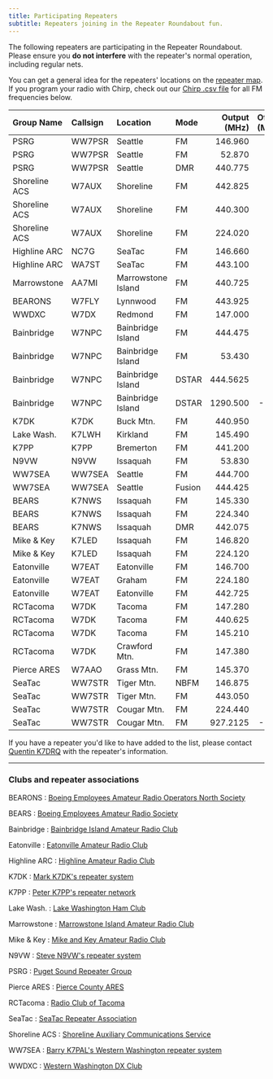 ```yaml
---
title: Participating Repeaters
subtitle: Repeaters joining in the Repeater Roundabout fun.
---
```


The following repeaters are participating in the Repeater Roundabout. Please ensure you **do not interfere** with the repeater's normal operation, including regular nets.

You can get a general idea for the repeaters' locations on the [repeater map](/map). If you program your radio with Chirp, check out our [Chirp .csv file](https://raw.githubusercontent.com/QCaudron/repeater_roundabout/main/assets/rr_frequencies.csv) for all FM frequencies below.

| Group Name    | Callsign   | Location           | Mode   |   Output (MHz) |   Offset (MHz) |   Tone (Hz) |
|:--------------|:-----------|:-------------------|:-------|---------------:|---------------:|------------:|
| PSRG          | WW7PSR     | Seattle            | FM     |        146.960 |           -0.6 |       103.5 |
| PSRG          | WW7PSR     | Seattle            | FM     |         52.870 |           -1.7 |       103.5 |
| PSRG          | WW7PSR     | Seattle            | DMR    |        440.775 |           +5.0 |        CC 2 |
| Shoreline ACS | W7AUX      | Shoreline          | FM     |        442.825 |           +5.0 |       103.5 |
| Shoreline ACS | W7AUX      | Shoreline          | FM     |        440.300 |           +5.0 |       103.5 |
| Shoreline ACS | W7AUX      | Shoreline          | FM     |        224.020 |           -1.6 |       103.5 |
| Highline ARC  | NC7G       | SeaTac             | FM     |        146.660 |           -0.6 |       103.5 |
| Highline ARC  | WA7ST      | SeaTac             | FM     |        443.100 |           +5.0 |       103.5 |
| Marrowstone   | AA7MI      | Marrowstone Island | FM     |        440.725 |           +5.0 |       114.8 |
| BEARONS       | W7FLY      | Lynnwood           | FM     |        443.925 |           +5.0 |       100.0 |
| WWDXC         | W7DX       | Redmond            | FM     |        147.000 |           -0.6 |       103.5 |
| Bainbridge    | W7NPC      | Bainbridge Island  | FM     |        444.475 |           +5.0 |       103.5 |
| Bainbridge    | W7NPC      | Bainbridge Island  | FM     |         53.430 |           -1.7 |       100.0 |
| Bainbridge    | W7NPC      | Bainbridge Island  | DSTAR  |       444.5625 |           +5.0 |             |
| Bainbridge    | W7NPC      | Bainbridge Island  | DSTAR  |       1290.500 |          -20.0 |             |
| K7DK          | K7DK       | Buck Mtn.          | FM     |        440.950 |           +5.0 |       110.9 |
| Lake Wash.    | K7LWH      | Kirkland           | FM     |        145.490 |           -0.6 |       103.5 |
| K7PP          | K7PP       | Bremerton          | FM     |        441.200 |           +5.0 |       123.0 |
| N9VW          | N9VW       | Issaquah           | FM     |         53.830 |           -1.7 |       123.0 |
| WW7SEA        | WW7SEA     | Seattle            | FM     |        444.700 |           +5.0 |       103.5 |
| WW7SEA        | WW7SEA     | Seattle            | Fusion |        444.425 |           +5.0 |       141.3 |
| BEARS         | K7NWS      | Issaquah           | FM     |        145.330 |           -0.6 |       179.9 |
| BEARS         | K7NWS      | Issaquah           | FM     |        224.340 |           -1.6 |       110.9 |
| BEARS         | K7NWS      | Issaquah           | DMR    |        442.075 |           +5.0 |        CC 2 |
| Mike & Key    | K7LED      | Issaquah           | FM     |        146.820 |           -0.6 |       103.5 |
| Mike & Key    | K7LED      | Issaquah           | FM     |        224.120 |           -1.6 |       103.5 |
| Eatonville    | W7EAT      | Eatonville         | FM     |        146.700 |           -0.6 |       103.5 |
| Eatonville    | W7EAT      | Graham             | FM     |        224.180 |           -1.6 |       103.5 |
| Eatonville    | W7EAT      | Eatonville         | FM     |        442.725 |           +5.0 |       103.5 |
| RCTacoma      | W7DK       | Tacoma             | FM     |        147.280 |           +0.6 |       103.5 |
| RCTacoma      | W7DK       | Tacoma             | FM     |        440.625 |           +5.0 |       103.5 |
| RCTacoma      | W7DK       | Tacoma             | FM     |        145.210 |           -0.6 |       141.3 |
| RCTacoma      | W7DK       | Crawford Mtn.      | FM     |        147.380 |           +0.6 |       103.5 |
| Pierce ARES   | W7AAO      | Grass Mtn.         | FM     |        145.370 |           -0.6 |       136.5 |
| SeaTac        | WW7STR     | Tiger Mtn.         | NBFM   |        146.875 |           -0.6 |       103.5 |
| SeaTac        | WW7STR     | Tiger Mtn.         | FM     |        443.050 |           +5.0 |       103.5 |
| SeaTac        | WW7STR     | Cougar Mtn.        | FM     |        224.440 |           -1.6 |       103.5 |
| SeaTac        | WW7STR     | Cougar Mtn.        | FM     |       927.2125 |          -25.0 |       114.8 |

If you have a repeater you'd like to have added to the list, please contact [Quentin K7DRQ](mailto:k7drq@psrg.org) with the repeater's information.

---

### Clubs and repeater associations

BEARONS
: [Boeing Employees Amateur Radio Operators North Society](https://w7flybearons.org)

BEARS
: [Boeing Employees Amateur Radio Society](https://sites.google.com/site/k7nwsbears)

Bainbridge
: [Bainbridge Island Amateur Radio Club](https://www.w7npc.org)

Eatonville
: [Eatonville Amateur Radio Club](https://www.qrz.com/db/W7EAT)

Highline ARC
: [Highline Amateur Radio Club](https://highlinearc.org)

K7DK
: [Mark K7DK's repeater system](https://www.qrz.com/db/K7DK)

K7PP
: [Peter K7PP's repeater network](http://www.k7pp.itgo.com)

Lake Wash.
: [Lake Washington Ham Club](http://www.lakewashingtonhamclub.org)

Marrowstone
: [Marrowstone Island Amateur Radio Club](https://www.qrz.com/db/AA7MI)

Mike & Key
: [Mike and Key Amateur Radio Club](https://mikeandkey.org)

N9VW
: [Steve N9VW's repeater system](https://www.qrz.com/db/N9VW)

PSRG
: [Puget Sound Repeater Group](http://www.psrg.org/)

Pierce ARES
: [Pierce County ARES](http://www.piercecountyares.net)

RCTacoma
: [Radio Club of Tacoma](http://www.w7dk.org)

SeaTac
: [SeaTac Repeater Association](https://seatacra.com)

Shoreline ACS
: [Shoreline Auxiliary Communications Service](https://sites.google.com/a/w7aux.org/shoreline-acs)

WW7SEA
: [Barry K7PAL's Western Washington repeater system](https://www.qrz.com/db/WW7SEA)

WWDXC
: [Western Washington DX Club](https://www.wwdxc.org)

